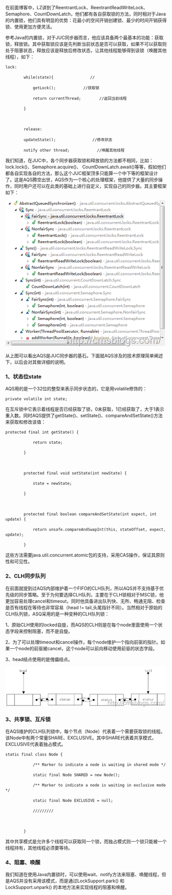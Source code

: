 在前面博客中，LZ讲到了ReentrantLock、ReentrantReadWriteLock、Semaphore、CountDownLatch，他们都有各自获取锁的方法，同时相对于Java的内置锁，他们具有明显的优势：花最小的空间开销创建锁、最少的时间开销获得锁、使用更加方便灵活。

参考Java的内置锁，对于JUC同步器而言，他应该具备两个最基本的功能：获取锁，释放锁。其中获取锁应该是先判断当前状态是否可以获取，如果不可以获取则处于阻塞状态，释放应该是释放后修改状态，让其他线程能够得到该锁（唤醒其他线程），如下：

    
    
    lock:

            while(state){                //

                getLock();            //获取锁

                return currentThread;        //返回当前线程

            }

            

            release:

            updateState();                //修改状态    

            notify other thread;            //唤醒其他线程

我们知道，在JUC中，各个同步器获取锁和释放锁的方法都不相同，比如：lock.lock()、Semaphore.acquire()、
CountDownLatch.await()等等，假如他们都各自实现各自的方法，那么这个JUC框架顶多只能算一个中下等的框架设计了。这是AQS腾空出世，AQS作为一个核心的处理框架，他提供了大量的同步操作，同时用户还可以在此类的基础上进行自定义，实现自己的同步器。其主要框架如下：

[![2015112500003](../md/img/chenssy/381060-20151217174256240-1550186315.png)](http://images2015.cnblogs.com/blog/381060/201512/381060-20151217174253959-409267363.png)

从上图可以看出AQS是JUC同步器的基石。下面就AQS涉及的技术原理简单阐述下，以后会对其做详细的说明。

### 1、状态位state

AQS用的是一个32位的整型来表示同步状态的，它是用volatile修饰的：

    
    
    private volatile int state;

在互斥锁中它表示着线程是否已经获取了锁，0未获取，1已经获取了，大于1表示重入数。同时AQS提供了getState()、setState()、compareAndSetState()方法来获取和修改该值：

    
    
    protected final int getState() {

                return state;

            }

            

            protected final void setState(int newState) {

                state = newState;

            }

            

            protected final boolean compareAndSetState(int expect, int update) {

                return unsafe.compareAndSwapInt(this, stateOffset, expect, update);

            }

这些方法需要java.util.concurrent.atomic包的支持，采用CAS操作，保证其原则性和可见性。

### 2、CLH同步队列

在前面就提到过AQS内部维护着一个FIFO的CLH队列，所以AQS并不支持基于优先级的同步策略。至于为何要选择CLH队列，主要在于CLH锁相对于MSC锁，他更加容易处理cancel和timeout，同时他具备进出队列快、无所、畅通无阻、检查是否有线程在等待也非常容易（head
!= tail,头尾指针不同）。当然相对于原始的CLH队列锁，ASQ采用的是一种变种的CLH队列锁：

1、原始CLH使用的locked自旋，而AQS的CLH则是在每个node里面使用一个状态字段来控制阻塞，而不是自旋。

2、为了可以处理timeout和cancel操作，每个node维护一个指向前驱的指针。如果一个node的前驱被cancel，这个node可以前向移动使用前驱的状态字段。

3、head结点使用的是傀儡结点。

[![2015112600001](../md/img/chenssy/381060-20151217174258427-2065565070.jpg)](http://images2015.cnblogs.com/blog/381060/201512/381060-20151217174257646-598215051.jpg)

### 3、共享锁、互斥锁

在AQS维护的CLH队列锁中，每个节点（Node）代表着一个需要获取锁的线程。该Node中有两个常量SHARE、EXCLUSIVE。其中SHARE代表着共享模式，EXCLUSIVE代表着独占模式。

    
    
    static final class Node {

                /** Marker to indicate a node is waiting in shared mode */

                static final Node SHARED = new Node();

                /** Marker to indicate a node is waiting in exclusive mode */

                static final Node EXCLUSIVE = null;

                /////////

    

            }

其中共享模式是允许多个线程可以获取同一个锁，而独占模式则一个锁只能被一个线程持有，其他线程必须要等待。

### 4、阻塞、唤醒

我们知道在使用Java内置锁时，可以使用wait、notify方法来阻塞、唤醒线程，但是AQS并没有采用该模式，而是通过LockSupport.park()
和 LockSupport.unpark() 的本地方法来实现线程的阻塞和唤醒。

